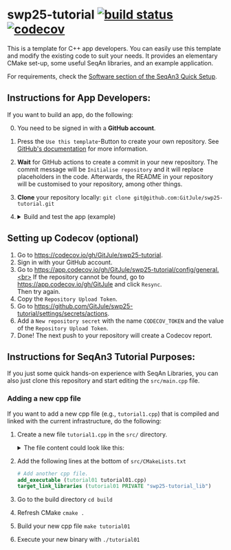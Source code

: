 <!--
SPDX-FileCopyrightText: 2006-2025 Knut Reinert & Freie Universität Berlin
SPDX-FileCopyrightText: 2016-2025 Knut Reinert & MPI für molekulare Genetik
SPDX-License-Identifier: CC0-1.0
-->

# swp25-tutorial [![build status][1]][2] [![codecov][3]][4]
<!--
    Above uses reference-style links with numbers.
    See also https://github.com/adam-p/markdown-here/wiki/Markdown-Cheatsheet#links.

    For example, `[![build status][1]][2]` evaluates to the following:
        `[link_text][2]`
        `[2]` is a reference to a link, i.e. `[link_text](https://...)`

        `[link_text]` = `[![build status][1]]`
        `[1]` is once again a reference to a link - this time an image, i.e. `[![build status](https://...)]
        `![build status]` is the text that should be displayed if the linked resource (`[1]`) is not available

    `[![build status][1]][2]` hence means:
    Show the picture linked under `[1]`. In case it cannot be displayed, show the text "build status" instead.
    The picture, or alternative text, should link to `[2]`.
-->

<!--
    This is the CI badge image:
        `https://img.shields.io/github/workflow/status/` - we do not use GitHub's badges as they are not customisable.
        `/GitJule/swp25-tutorial/` - owner/repository
        `CI%20on%20Linux` - name of the workflow as encoded URL (e.g., whitespace = %20)
        `main` - branch to show
        `?style=flat&logo=github` - use a GitHub-style badge
        `&label=swp25-tutorial%20CI` - text on the badge
        `"Open GitHub actions page"` - this text will be shown on hover
-->
[1]: https://img.shields.io/github/actions/workflow/status/GitJule/swp25-tutorial/ci_linux.yml?branch=main&style=flat&logo=github&label=swp25-tutorial%20CI "Open GitHub actions page"
<!--
    This is the CI badge link:
        `https://github.com/GitJule/swp25-tutorial/actions` - actions page of owner/repository
        `?query=branch%3Amain` - only show actions that ran on the mater branch
-->
[2]: https://github.com/GitJule/swp25-tutorial/actions?query=branch%3Amain
<!--
    This is the Codecov badge image:
        Codecov offers badges: https://app.codecov.io/gh/GitJule/swp25-tutorial/settings/badge
        While being logged in into Codecov, navigate to Settings->Badge and copy the markdown badge.
        Copy the image part of the markdown badge here.
    `"Open Codecov page"` - this text will be shown on hover
-->
[3]: https://codecov.io/gh/GitJule/swp25-tutorial/branch/main/graph/badge.svg "Open Codecov page"
<!--
    This is the Codecov badge link:
        Codecov offers badges: https://app.codecov.io/gh/GitJule/swp25-tutorial/settings/badge
        While being logged in into Codecov, navigate to Settings->Badge and copy the markdown badge.
        Copy the URL part of the markdown badge here.
-->
[4]: https://codecov.io/gh/GitJule/swp25-tutorial

This is a template for C++ app developers.
You can easily use this template and modify the existing code to suit your needs.
It provides an elementary CMake set-up, some useful SeqAn libraries, and an example application.

For requirements, check the [Software section of the SeqAn3 Quick Setup](https://docs.seqan.de/seqan3/main_user/setup.html#autotoc_md109).

## Instructions for App Developers:

If you want to build an app, do the following:

0. You need to be signed in with a **GitHub account**.
1. Press the `Use this template`-Button to create your own repository. See [GitHub's documentation](https://docs.github.com/en/github/creating-cloning-and-archiving-repositories/creating-a-repository-from-a-template) for more information.
2. **Wait** for GitHub actions to create a commit in your new repository. The commit message will be `Initialise repository` and it will replace placeholders in the code. Afterwards, the README in your repository will be customised to your repository, among other things.
3. **Clone** your repository locally: `git clone git@github.com:GitJule/swp25-tutorial.git`
4. <details><summary>Build and test the app (example) </summary>
    In your local repository clone, you can do the following to build and test your app:

    ```bash
    mkdir build        # create build directory
    cd build           # step into build directory
    cmake ..           # call cmake on the repository
    make               # build the app swp25-tutorial
    make check         # build and run tests
    ./bin/swp25-tutorial # Execute the app (prints a short help page)
    ```
   </details>

## Setting up Codecov (optional)

1. Go to https://codecov.io/gh/GitJule/swp25-tutorial.
2. Sign in with your GitHub account.
3. Go to https://app.codecov.io/gh/GitJule/swp25-tutorial/config/general.<br>
   If the repository cannot be found, go to https://app.codecov.io/gh/GitJule and click `Resync`.<br>
   Then try again.
4. Copy the `Repository Upload Token`.
5. Go to https://github.com/GitJule/swp25-tutorial/settings/secrets/actions.
6. Add a `New repository secret` with the name `CODECOV_TOKEN` and the value of the `Repository Upload Token`.
7. Done! The next push to your repository will create a Codecov report.

## Instructions for SeqAn3 Tutorial Purposes:

If you just some quick hands-on experience with SeqAn Libraries, you can also just clone this repository and start editing the `src/main.cpp` file.

### Adding a new cpp file

If you want to add a new cpp file (e.g., `tutorial1.cpp`) that is compiled and linked with the current infrastructure, do the following:

1. Create a new file `tutorial1.cpp` in the `src/` directory.
   <details><summary>The file content could look like this:</summary>

   ```cpp
   #include <seqan3/core/debug_stream.hpp>

   int main()
   {
       seqan3::debug_stream << "Hello, World!" << std::endl;
   }
   ```
   </details>
2. Add the following lines at the bottom of `src/CMakeLists.txt`
    ```cmake
    # Add another cpp file.
    add_executable (tutorial01 tutorial01.cpp)
    target_link_libraries (tutorial01 PRIVATE "swp25-tutorial_lib")
    ```
3. Go to the build directory `cd build`
4. Refresh CMake `cmake .`
5. Build your new cpp file `make tutorial01`
6. Execute your new binary with `./tutorial01`

